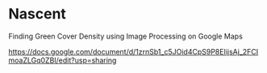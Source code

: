 # Nascent
Finding Green Cover Density using Image Processing on Google Maps

https://docs.google.com/document/d/1zrnSb1_c5JOid4CpS9P8EIijsAj_2FCImoaZLGq0ZBI/edit?usp=sharing
